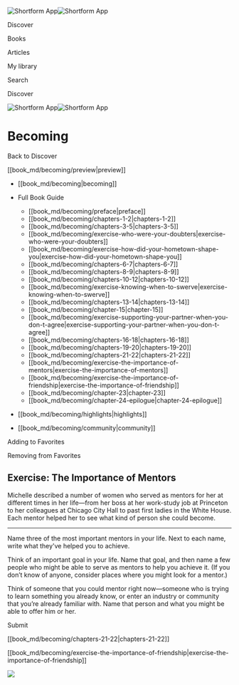 ![Shortform App](/img/logo.36a2399e.svg)![Shortform App](/img/logo-dark.70c1b072.svg)

Discover

Books

Articles

My library

Search

Discover

![Shortform App](/img/logo.36a2399e.svg)![Shortform App](/img/logo-dark.70c1b072.svg)

# Becoming

Back to Discover

[[book_md/becoming/preview|preview]]

  * [[book_md/becoming|becoming]]
  * Full Book Guide

    * [[book_md/becoming/preface|preface]]
    * [[book_md/becoming/chapters-1-2|chapters-1-2]]
    * [[book_md/becoming/chapters-3-5|chapters-3-5]]
    * [[book_md/becoming/exercise-who-were-your-doubters|exercise-who-were-your-doubters]]
    * [[book_md/becoming/exercise-how-did-your-hometown-shape-you|exercise-how-did-your-hometown-shape-you]]
    * [[book_md/becoming/chapters-6-7|chapters-6-7]]
    * [[book_md/becoming/chapters-8-9|chapters-8-9]]
    * [[book_md/becoming/chapters-10-12|chapters-10-12]]
    * [[book_md/becoming/exercise-knowing-when-to-swerve|exercise-knowing-when-to-swerve]]
    * [[book_md/becoming/chapters-13-14|chapters-13-14]]
    * [[book_md/becoming/chapter-15|chapter-15]]
    * [[book_md/becoming/exercise-supporting-your-partner-when-you-don-t-agree|exercise-supporting-your-partner-when-you-don-t-agree]]
    * [[book_md/becoming/chapters-16-18|chapters-16-18]]
    * [[book_md/becoming/chapters-19-20|chapters-19-20]]
    * [[book_md/becoming/chapters-21-22|chapters-21-22]]
    * [[book_md/becoming/exercise-the-importance-of-mentors|exercise-the-importance-of-mentors]]
    * [[book_md/becoming/exercise-the-importance-of-friendship|exercise-the-importance-of-friendship]]
    * [[book_md/becoming/chapter-23|chapter-23]]
    * [[book_md/becoming/chapter-24-epilogue|chapter-24-epilogue]]
  * [[book_md/becoming/highlights|highlights]]
  * [[book_md/becoming/community|community]]



Adding to Favorites 

Removing from Favorites 

## Exercise: The Importance of Mentors

Michelle described a number of women who served as mentors for her at different times in her life—from her boss at her work-study job at Princeton to her colleagues at Chicago City Hall to past first ladies in the White House. Each mentor helped her to see what kind of person she could become.

* * *

Name three of the most important mentors in your life. Next to each name, write what they've helped you to achieve.

Think of an important goal in your life. Name that goal, and then name a few people who might be able to serve as mentors to help you achieve it. (If you don’t know of anyone, consider places where you might look for a mentor.)

Think of someone that you could mentor right now—someone who is trying to learn something you already know, or enter an industry or community that you’re already familiar with. Name that person and what you might be able to offer him or her.

Submit 

[[book_md/becoming/chapters-21-22|chapters-21-22]]

[[book_md/becoming/exercise-the-importance-of-friendship|exercise-the-importance-of-friendship]]

![](https://bat.bing.com/action/0?ti=56018282&Ver=2&mid=128e2961-f105-4830-b724-1c86b6c7e4cc&sid=201ffde0635411ee902411d77b750559&vid=20202bf0635411ee9ac03f2e618b0b9f&vids=0&msclkid=N&pi=0&lg=en-US&sw=800&sh=600&sc=24&nwd=1&tl=Shortform%20%7C%20Becoming&p=https%3A%2F%2Fwww.shortform.com%2Fapp%2Fbook%2Fbecoming%2Fexercise-the-importance-of-mentors&r=&lt=420&evt=pageLoad&sv=1&rn=853290)
